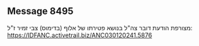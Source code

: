 ## Message 8495

מצורפת הודעת דובר צה"ל בנושא פטירתו של אלוף (בדימוס) צבי זמיר ז"ל: https://IDFANC.activetrail.biz/ANC030120241.5876

